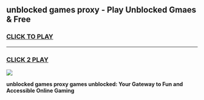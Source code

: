 
## unblocked games proxy - Play Unblocked Gmaes & Free
<h3>
<a href="https://news.freeplayer.one?title=unblocked_games_proxy&ref=16F">CLICK TO PLAY</a></h3>
<hr>

<h3>
<a href="https://news.freeplayer.one?title=unblocked_games_proxy&ref=16F">CLICK 2 PLAY</a>
  
</h3>

<a href="https://news.freeplayer.one?title=unblocked_games_proxy&ref=16F/"><img src="https://clearcache.store/games.png"></a>


**unblocked games proxy games unblocked: Your Gateway to Fun and Accessible Online Gaming**
